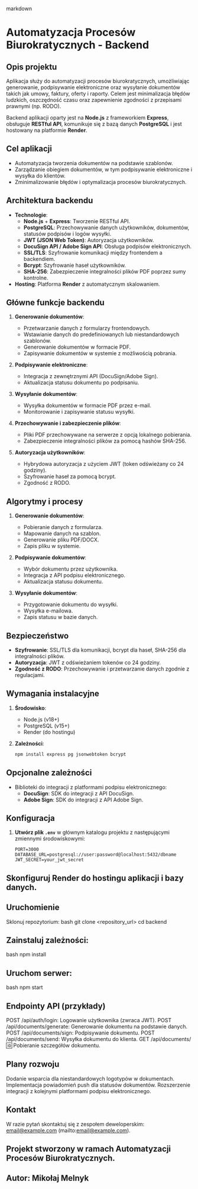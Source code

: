 markdown
# Automatyzacja Procesów Biurokratycznych - Backend

## Opis projektu
Aplikacja służy do automatyzacji procesów biurokratycznych, umożliwiając generowanie, podpisywanie elektroniczne oraz wysyłanie dokumentów takich jak umowy, faktury, oferty i raporty. Celem jest minimalizacja błędów ludzkich, oszczędność czasu oraz zapewnienie zgodności z przepisami prawnymi (np. RODO).

Backend aplikacji oparty jest na **Node.js** z frameworkiem **Express**, obsługuje **RESTful API**, komunikuje się z bazą danych **PostgreSQL** i jest hostowany na platformie **Render**.

## Cel aplikacji
- Automatyzacja tworzenia dokumentów na podstawie szablonów.
- Zarządzanie obiegiem dokumentów, w tym podpisywanie elektroniczne i wysyłka do klientów.
- Zminimalizowanie błędów i optymalizacja procesów biurokratycznych.

## Architektura backendu
- **Technologie**:
  - **Node.js** + **Express**: Tworzenie RESTful API.
  - **PostgreSQL**: Przechowywanie danych użytkowników, dokumentów, statusów podpisów i logów wysyłki.
  - **JWT (JSON Web Token)**: Autoryzacja użytkowników.
  - **DocuSign API / Adobe Sign API**: Obsługa podpisów elektronicznych.
  - **SSL/TLS**: Szyfrowanie komunikacji między frontendem a backendiem.
  - **Bcrypt**: Szyfrowanie haseł użytkowników.
  - **SHA-256**: Zabezpieczenie integralności plików PDF poprzez sumy kontrolne.
- **Hosting**: Platforma **Render** z automatycznym skalowaniem.

## Główne funkcje backendu
1. **Generowanie dokumentów**:
   - Przetwarzanie danych z formularzy frontendowych.
   - Wstawianie danych do predefiniowanych lub niestandardowych szablonów.
   - Generowanie dokumentów w formacie PDF.
   - Zapisywanie dokumentów w systemie z możliwością pobrania.

2. **Podpisywanie elektroniczne**:
   - Integracja z zewnętrznymi API (DocuSign/Adobe Sign).
   - Aktualizacja statusu dokumentu po podpisaniu.

3. **Wysyłanie dokumentów**:
   - Wysyłka dokumentów w formacie PDF przez e-mail.
   - Monitorowanie i zapisywanie statusu wysyłki.

4. **Przechowywanie i zabezpieczenie plików**:
   - Pliki PDF przechowywane na serwerze z opcją lokalnego pobierania.
   - Zabezpieczenie integralności plików za pomocą hashów SHA-256.

5. **Autoryzacja użytkowników**:
   - Hybrydowa autoryzacja z użyciem JWT (token odświeżany co 24 godziny).
   - Szyfrowanie haseł za pomocą bcrypt.
   - Zgodność z RODO.

## Algorytmy i procesy
1. **Generowanie dokumentów**:
   - Pobieranie danych z formularza.
   - Mapowanie danych na szablon.
   - Generowanie pliku PDF/DOCX.
   - Zapis pliku w systemie.

2. **Podpisywanie dokumentów**:
   - Wybór dokumentu przez użytkownika.
   - Integracja z API podpisu elektronicznego.
   - Aktualizacja statusu dokumentu.

3. **Wysyłanie dokumentów**:
   - Przygotowanie dokumentu do wysyłki.
   - Wysyłka e-mailowa.
   - Zapis statusu w bazie danych.

## Bezpieczeństwo
- **Szyfrowanie**: SSL/TLS dla komunikacji, bcrypt dla haseł, SHA-256 dla integralności plików.
- **Autoryzacja**: JWT z odświeżaniem tokenów co 24 godziny.
- **Zgodność z RODO**: Przechowywanie i przetwarzanie danych zgodnie z regulacjami.

## Wymagania instalacyjne
1. **Środowisko**:
   - Node.js (v18+)
   - PostgreSQL (v15+)
   - Render (do hostingu)

2. **Zależności**:
   ```bash
   npm install express pg jsonwebtoken bcrypt

## Opcjonalne zależności
- Biblioteki do integracji z platformami podpisu elektronicznego:
  - **DocuSign**: SDK do integracji z API DocuSign.
  - **Adobe Sign**: SDK do integracji z API Adobe Sign.

## Konfiguracja

1. **Utwórz plik `.env`** w głównym katalogu projektu z następującymi zmiennymi środowiskowymi:
   ```env
   PORT=3000
   DATABASE_URL=postgresql://user:password@localhost:5432/dbname
   JWT_SECRET=your_jwt_secret

## Skonfiguruj Render do hostingu aplikacji i bazy danych.

## Uruchomienie
Sklonuj repozytorium:
bash
git clone <repository_url>
cd backend

## Zainstaluj zależności:
bash
npm install

## Uruchom serwer:
bash
npm start


## Endpointy API (przykłady)
POST /api/auth/login: Logowanie użytkownika (zwraca JWT).
POST /api/documents/generate: Generowanie dokumentu na podstawie danych.
POST /api/documents/sign: Podpisywanie dokumentu.
POST /api/documents/send: Wysyłka dokumentu do klienta.
GET /api/documents/:id: Pobieranie szczegółów dokumentu.

## Plany rozwoju
Dodanie wsparcia dla niestandardowych logotypów w dokumentach.
Implementacja powiadomień push dla statusów dokumentów.
Rozszerzenie integracji z kolejnymi platformami podpisu elektronicznego.

## Kontakt
W razie pytań skontaktuj się z zespołem deweloperskim: email@example.com (mailto:email@example.com).

## Projekt stworzony w ramach Automatyzacji Procesów Biurokratycznych.

## Autor: Mikołaj Melnyk
